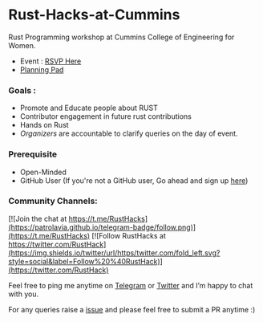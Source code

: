# Rust-Hacks-at-Cummins
Rust Programming workshop at  Cummins College of Engineering for Women. 

* Event : [RSVP Here](https://reps.mozilla.org/e/rust-at-cummins/)
* [Planning Pad](https://public.etherpad-mozilla.org/p/remo-rust-at-cummins) 

### Goals : 

* Promote and Educate people about  RUST 
* Contributor engagement in future rust contributions
* Hands on Rust
* *Organizers* are accountable to clarify queries on the day of event. 

### Prerequisite 

* Open-Minded 
* GitHub User (If you're not a GitHub user, Go ahead and sign up [here](https://github.com/))

### Community Channels: 
[![Join the chat at https://t.me/RustHacks](https://patrolavia.github.io/telegram-badge/follow.png)](https://t.me/RustHacks)
[![Follow RustHacks at https://twitter.com/RustHack](https://img.shields.io/twitter/url/https/twitter.com/fold_left.svg?style=social&label=Follow%20%40RustHack)](https://twitter.com/RustHack)

Feel free to ping me anytime on [Telegram](http://telegram.me/rowdymehul) or [Twitter](http://twitter.com/rowdymehul) and I’m happy to chat with you.

For any queries raise a [issue](https://github.com/rowdymehul/Rust-Hacks-at-Cummins/issues) and please feel free to submit a PR anytime :)
